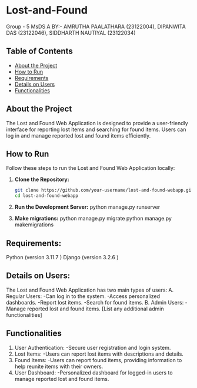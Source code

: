 
# Lost-and-Found
Group - 5 MsDS A
BY:- AMRUTHA PAALATHARA (23122004), DIPANWITA DAS (23122046), SIDDHARTH NAUTIYAL (23122034)



## Table of Contents

- [About the Project](#about-the-project)
- [How to Run](#how-to-run)
- [Requirements](#requirements)
- [Details on Users](#details-on-users)
- [Functionalities](#functionalities)

## About the Project

The Lost and Found Web Application is designed to provide a user-friendly interface for reporting lost items and searching for found items. Users can log in and manage reported lost and found items efficiently.

## How to Run

Follow these steps to run the Lost and Found Web Application locally:

1. **Clone the Repository:**

   ```bash
   git clone https://github.com/your-username/lost-and-found-webapp.git
   cd lost-and-found-webapp

2. **Run the Development Server:**
    python manage.py runserver

3. **Make migrations:**
   python manage.py migrate
   python manage.py makemigrations


## Requirements:
Python (version  3.11.7 )
Django (version 3.2.6 )

## Details on Users:
The Lost and Found Web Application has two main types of users:
A. Regular Users:
-Can log in to the system.
-Access personalized dashboards.
-Report lost items.
-Search for found items.
B. Admin Users:
-Manage reported lost and found items.
[List any additional admin functionalities]

## Functionalities
1. User Authentication:
-Secure user registration and login system.
2. Lost Items:
-Users can report lost items with descriptions and details.
3. Found Items:
-Users can report found items, providing information to help reunite items with their owners.
4. User Dashboard:
-Personalized dashboard for logged-in users to manage reported lost and found items.









